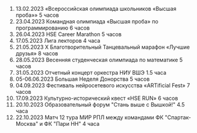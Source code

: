 1) 13.02.2023 «Всероссийская олимпиада школьников «Высшая проба»» 5 часов
2) 23.04.2023 Командная олимпиада «Высшая проба» по программированию 6 часов
3) 26.04.2023 HSE Career Marathon 5 часов
4) 17.05.2023 Лига лекторов 4 часа
5) 21.05.2023 X Благотворительный Танцевальный марафон «Лучшие друзья» 8 часов
6) 28.05.2023 Весенняя студенческая олимпиада по математике 5 часов
7) 31.05.2023 Отчетный концерт оркестра НИУ ВШЭ 1.5 часа
8) 05-06.06.2023 Большая Неделя Донорства 5 часов
9) 04.09.2023 Фестиваль нейросетевого искусства «ARTificial Fest» 7 часов
10) 17.09.2023 Культурно-исторический квест «HSE RUN» 6 часов
11) 20.10.2023 Образовательный форум "Стань выше с Вышкой!" 4.5 часа
12) 22.10.2023 Матч 12 тура МИР РПЛ между командами ФК "Спартак-Москва" и ФК "Пари НН" 4 часа
